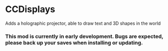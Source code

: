 # CCDisplays

Adds a holographic projector, able to draw text and 3D shapes in the world

### This mod is currently in early development. Bugs are expected, please back up your saves when installing or updating.
